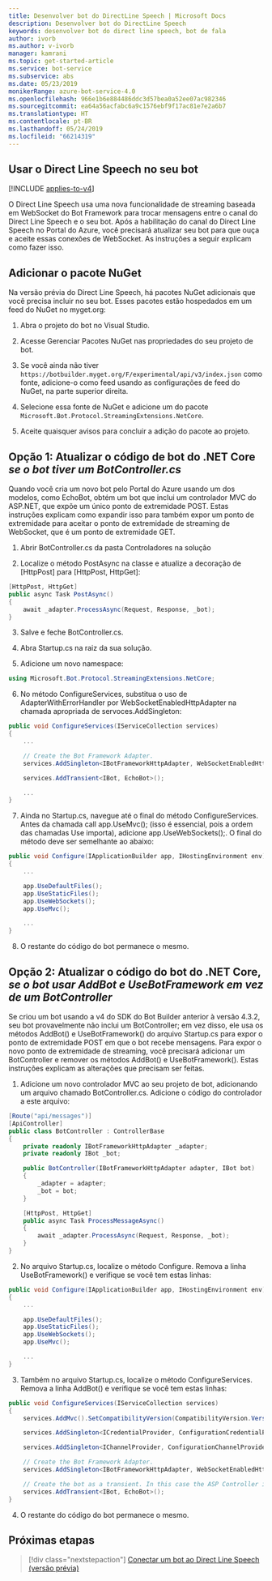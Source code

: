 ```yaml
---
title: Desenvolver bot do DirectLine Speech | Microsoft Docs
description: Desenvolver bot do DirectLine Speech
keywords: desenvolver bot do direct line speech, bot de fala
author: ivorb
ms.author: v-ivorb
manager: kamrani
ms.topic: get-started-article
ms.service: bot-service
ms.subservice: abs
ms.date: 05/23/2019
monikerRange: azure-bot-service-4.0
ms.openlocfilehash: 966e1b6e884486ddc3d57bea0a52ee07ac982346
ms.sourcegitcommit: ea64a56acfabc6a9c1576ebf9f17ac81e7e2a6b7
ms.translationtype: HT
ms.contentlocale: pt-BR
ms.lasthandoff: 05/24/2019
ms.locfileid: "66214319"
---
```

## <a name="use-direct-line-speech-in-your-bot"></a>Usar o Direct Line Speech no seu bot 

[!INCLUDE [applies-to-v4](includes/applies-to.md)]

O Direct Line Speech usa uma nova funcionalidade de streaming baseada em WebSocket do Bot Framework para trocar mensagens entre o canal do Direct Line Speech e o seu bot. Após a habilitação do canal do Direct Line Speech no Portal do Azure, você precisará atualizar seu bot para que ouça e aceite essas conexões de WebSocket. As instruções a seguir explicam como fazer isso.

## <a name="add-the-nuget-package"></a>Adicionar o pacote NuGet
Na versão prévia do Direct Line Speech, há pacotes NuGet adicionais que você precisa incluir no seu bot. Esses pacotes estão hospedados em um feed do NuGet no myget.org:
1.  Abra o projeto do bot no Visual Studio.

2.  Acesse Gerenciar Pacotes NuGet nas propriedades do seu projeto de bot.

3.  Se você ainda não tiver `https://botbuilder.myget.org/F/experimental/api/v3/index.json` como fonte, adicione-o como feed usando as configurações de feed do NuGet, na parte superior direita.

4.  Selecione essa fonte de NuGet e adicione um do pacote `Microsoft.Bot.Protocol.StreamingExtensions.NetCore`.

5.  Aceite quaisquer avisos para concluir a adição do pacote ao projeto.

## <a name="option-1-update-your-net-core-bot-code-if-your-bot-has-a-botcontrollercs"></a>Opção 1: Atualizar o código de bot do .NET Core _se o bot tiver um BotController.cs_
Quando você cria um novo bot pelo Portal do Azure usando um dos modelos, como EchoBot, obtém um bot que inclui um controlador MVC do ASP.NET, que expõe um único ponto de extremidade POST. Estas instruções explicam como expandir isso para também expor um ponto de extremidade para aceitar o ponto de extremidade de streaming de WebSocket, que é um ponto de extremidade GET.
1.  Abrir BotController.cs da pasta Controladores na solução

2.  Localize o método PostAsync na classe e atualize a decoração de [HttpPost] para [HttpPost, HttpGet]:
```cs
[HttpPost, HttpGet]
public async Task PostAsync()
{ 
    await _adapter.ProcessAsync(Request, Response, _bot);
}
```

3.  Salve e feche BotController.cs.

4.  Abra Startup.cs na raiz da sua solução.

5.  Adicione um novo namespace:

```cs
using Microsoft.Bot.Protocol.StreamingExtensions.NetCore;
```

6.  No método ConfigureServices, substitua o uso de AdapterWithErrorHandler por WebSocketEnabledHttpAdapter na chamada apropriada de servoces.AddSingleton:

```cs
public void ConfigureServices(IServiceCollection services)
{
    ...    

    // Create the Bot Framework Adapter.
    services.AddSingleton<IBotFrameworkHttpAdapter, WebSocketEnabledHttpAdapter>();

    services.AddTransient<IBot, EchoBot>();

    ...
}
```

7. Ainda no Startup.cs, navegue até o final do método ConfigureServices. Antes da chamada call app.UseMvc(); (isso é essencial, pois a ordem das chamadas Use importa), adicione app.UseWebSockets();. O final do método deve ser semelhante ao abaixo:

```cs
public void Configure(IApplicationBuilder app, IHostingEnvironment env)
{
    ...

    app.UseDefaultFiles();
    app.UseStaticFiles();
    app.UseWebSockets();
    app.UseMvc();

    ...
}
```

8.  O restante do código do bot permanece o mesmo.

## <a name="option-2-update-your-net-core-bot-code-if-your-bot-uses-addbot-and-usebotframework-instead-of-a-botcontroller"></a>Opção 2: Atualizar o código do bot do .NET Core, _se o bot usar AddBot e UseBotFramework em vez de um BotController_

Se criou um bot usando a v4 do SDK do Bot Builder anterior à versão 4.3.2, seu bot provavelmente não inclui um BotController; em vez disso, ele usa os métodos AddBot() e UseBotFramework() do arquivo Startup.cs para expor o ponto de extremidade POST em que o bot recebe mensagens. Para expor o novo ponto de extremidade de streaming, você precisará adicionar um BotController e remover os métodos AddBot() e UseBotFramework(). Estas instruções explicam as alterações que precisam ser feitas.

1.  Adicione um novo controlador MVC ao seu projeto de bot, adicionando um arquivo chamado BotController.cs. Adicione o código do controlador a este arquivo:

```cs
[Route("api/messages")]
[ApiController]
public class BotController : ControllerBase
{
    private readonly IBotFrameworkHttpAdapter _adapter;
    private readonly IBot _bot;

    public BotController(IBotFrameworkHttpAdapter adapter, IBot bot)
    {
        _adapter = adapter;
        _bot = bot;
    }

    [HttpPost, HttpGet]
    public async Task ProcessMessageAsync()
    {
        await _adapter.ProcessAsync(Request, Response, _bot);
    }
}
```
2.  No arquivo Startup.cs, localize o método Configure. Remova a linha UseBotFramework() e verifique se você tem estas linhas:

```cs
public void Configure(IApplicationBuilder app, IHostingEnvironment env)
{
    ...

    app.UseDefaultFiles();
    app.UseStaticFiles();
    app.UseWebSockets();
    app.UseMvc();

    ...
}
```

3.  Também no arquivo Startup.cs, localize o método ConfigureServices. Remova a linha AddBot() e verifique se você tem estas linhas:

```cs
public void ConfigureServices(IServiceCollection services)
{
    services.AddMvc().SetCompatibilityVersion(CompatibilityVersion.Version_2_1);

    services.AddSingleton<ICredentialProvider, ConfigurationCredentialProvider>();

    services.AddSingleton<IChannelProvider, ConfigurationChannelProvider>();

    // Create the Bot Framework Adapter.
    services.AddSingleton<IBotFrameworkHttpAdapter, WebSocketEnabledHttpAdapter>();

    // Create the bot as a transient. In this case the ASP Controller is expecting an IBot.
    services.AddTransient<IBot, EchoBot>();
}
```
4.  O restante do código do bot permanece o mesmo.

## <a name="next-steps"></a>Próximas etapas
> [!div class="nextstepaction"]
> [Conectar um bot ao Direct Line Speech (versão prévia)](./bot-service-channel-connect-directlinespeech.md)
